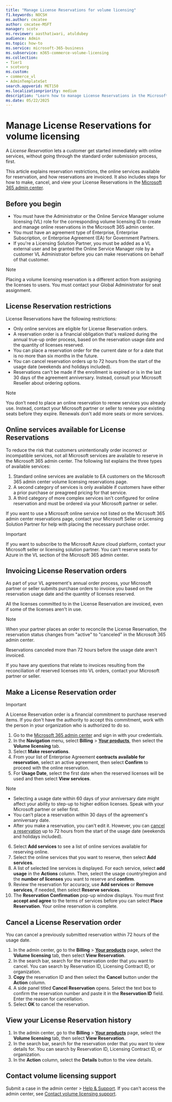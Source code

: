 ```yaml
---
title: "Manage License Reservations for volume licensing"
f1.keywords: NOCSH
ms.author: cmcatee
author: cmcatee-MSFT
manager: scotv
ms.reviewer: aasthatiwari, atuldubey
audience: Admin
ms.topic: how-to 
ms.service: microsoft-365-business
ms.subservice: m365-commerce-volume-licensing
ms.collection:
- Tier1
- scotvorg
ms.custom: 
- commerce_vl
- AdminTemplateSet
search.appverid: MET150
ms.localizationpriority: medium
description: "Learn how to manage License Reservations in the Microsoft 365 admin center."
ms.date: 05/22/2025
---
```


# Manage License Reservations for volume licensing

A *License Reservation* lets a customer get started immediately with online services, without going through the standard order submission process, first.

This article explains reservation restrictions, the online services available for reservation, and how reservations are invoiced. It also includes steps for how to make, cancel, and view your License Reservations in the <a href="https://go.microsoft.com/fwlink/p/?linkid=2024339" target="_blank">Microsoft 365 admin center</a>.

## Before you begin

- You must have the Administrator or the Online Service Manager volume licensing (VL) role for the corresponding volume licensing ID to create and manage online reservations in the Microsoft 365 admin center.
- You must have an agreement type of Enterprise, Enterprise Subscription, or Enterprise Agreement (EA) for Government Partners.
- If you're a Licensing Solution Partner, you must be added as a VL external user and be granted the Online Service Manager role by a customer VL Administrator before you can make reservations on behalf of that customer.

> [!NOTE]
> Placing a volume licensing reservation is a different action from assigning the licenses to users. You must contact your Global Administrator for seat assignment.

## License Reservation restrictions

License Reservations have the following restrictions:

- Only online services are eligible for License Reservation orders.
- A reservation order is a financial obligation that's realized during the annual true-up order process, based on the reservation usage date and the quantity of licenses reserved.
- You can place a reservation order for the current date or for a date that is no more than six months in the future.
- You can cancel reservation orders up to 72 hours from the start of the usage date (weekends and holidays included).
- Reservations can't be made if the enrollment is expired or is in the last 30 days of the agreement anniversary. Instead, consult your Microsoft Reseller about ordering options.

> [!NOTE]
> You don’t need to place an online reservation to renew services you already use. Instead, contact your Microsoft partner or seller to renew your existing seats before they expire. Renewals don't add more seats or more services.

## Online services available for License Reservations

To reduce the risk that customers unintentionally order incorrect or incompatible services, not all Microsoft services are available to reserve in the Microsoft 365 admin center. The following list explains the three types of available services:

1. Standard online services are available to EA customers on the Microsoft 365 admin center volume licensing reservations page.
2. A second category of services is only available if customers have either a prior purchase or preagreed pricing for that service.
3. A third category of more complex services isn't configured for online reservation and must be ordered via your Microsoft partner or seller.

If you want to use a Microsoft online service not listed on the Microsoft 365 admin center reservations page, contact your Microsoft Seller or Licensing Solution Partner for help with placing the necessary purchase order.

> [!IMPORTANT]
> If you want to subscribe to the Microsoft Azure cloud platform, contact your Microsoft seller or licensing solution partner. You can't reserve seats for Azure in the VL section of the Microsoft 365 admin center.

## Invoicing License Reservation orders

As part of your VL agreement's annual order process, your Microsoft partner or seller submits purchase orders to invoice you based on the reservation usage date and the quantity of licenses reserved.

All the licenses committed to in the License Reservation are invoiced, even if some of the licenses aren't in use.

> [!NOTE]
> When your partner places an order to reconcile the License Reservation, the reservation status changes from "active" to "canceled" in the Microsoft 365 admin center.

Reservations canceled more than 72 hours before the usage date aren't invoiced.

If you have any questions that relate to invoices resulting from the reconciliation of reserved licenses into VL orders, contact your Microsoft partner or seller.

## Make a License Reservation order

> [!IMPORTANT]
> A License Reservation order is a financial commitment to purchase reserved items. If you don't have the authority to accept this commitment, work with the person in your organization who is authorized to do so.

1. Go to the <a href="https://go.microsoft.com/fwlink/p/?linkid=2024339" target="_blank">Microsoft 365 admin center</a> and sign in with your credentials.
2. In the **Navigation** menu, select **Billing** > <a href="https://go.microsoft.com/fwlink/p/?linkid=842054" target="_blank">**Your products**</a>, then select the **Volume licensing** tab.
3. Select **Make reservations**.
4. From your list of Enterprise Agreement **contracts available for reservation**, select an active agreement, then select **Confirm** to proceed with the online reservation.
5. For **Usage Date**, select the first date when the reserved licenses will be used and then select **View services**.

> [!NOTE]
>
> - Selecting a usage date within 60 days of your anniversary date might affect your ability to step-up to higher edition licenses. Speak with your Microsoft partner or seller first.
> - You can’t place a reservation within 30 days of the agreement's anniversary date.
> - After you make a reservation, you can't edit it. However, you can [cancel a reservation](#cancel-a-license-reservation-order) up to 72 hours from the start of the usage date (weekends and holidays included).

6. Select **Add services** to see a list of online services available for reserving online.
7. Select the online services that you want to reserve, then select **Add services**.
8. A list of selected line services is displayed. For each service, select **add usage** in the **Actions** column. Then, select the usage country/region and the **number of licenses** you want to reserve and **confirm**.
9. Review the reservation for accuracy, use **Add services** or **Remove services**, if needed, then select **Reserve services**.
10. The **Reservation Confirmation** pop-up window displays. You must first **accept and agree** to the terms of services before you can select **Place Reservation**. Your online reservation is complete.

## Cancel a License Reservation order

You can cancel a previously submitted reservation within 72 hours of the usage date.

1. In the admin center, go to the **Billing** > <a href="https://go.microsoft.com/fwlink/p/?linkid=842054" target="_blank">**Your products**</a> page, select the **Volume licensing** tab, then select **View Reservation**.
2. In the search bar, search for the reservation order that you want to cancel. You can search by Reservation ID, Licensing Contract ID, or organization.
3. **Copy** the reservation ID and then select the **Cancel** button under the **Action** column.
4. A side panel titled **Cancel Reservation** opens. Select the text box to confirm the reservation number and paste it in the **Reservation ID** field. Enter the reason for cancellation.
5. Select **OK** to cancel the reservation.

## View your License Reservation history

1. In the admin center, go to the **Billing** > <a href="https://go.microsoft.com/fwlink/p/?linkid=842054" target="_blank">**Your products**</a> page, select the **Volume licensing** tab, then select **View Reservation**.
2. In the search bar, search for the reservation order that you want to view details for. You can search by Reservation ID, Licensing Contract ID, or organization.
3. In the **Action** column, select the **Details** button to the view details.

## Contact volume licensing support

Submit a case in the admin center > <a href="https://go.microsoft.com/fwlink/p/?linkid=2166757" target="_blank">Help & Support</a>. If you can't access the admin center, see [Contact volume licensing support](contact-vl-support.md).
